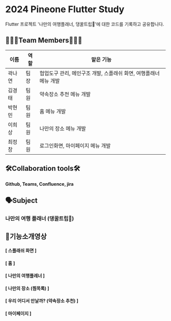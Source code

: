 # 2024 Pineone Flutter Study
Flutter 프로젝트 '나만의 여행플래너, 댕꿀트립🍯'에 대한 코드를 기록하고 공유합니다.

## 👩🏻‍💻Team Members🧑🏻‍💻
|이름|역할|맡은 기능|
|---|---|---------|
|곽나연|팀장|협업도구 관리, 메인구조 개발, 스플래쉬 화면, 여행플래너 메뉴 개발|
|김경태|팀원|약속장소 추천 메뉴 개발|
|박현민|팀원|홈 메뉴 개발|
|이희상|팀원|나만의 장소 메뉴 개발|
|최정창|팀원|로그인화면, 마이페이지 메뉴 개발|

## 🛠Collaboration tools🛠
#### Github, Teams, Confluence, jira


## 🗣️Subject
### 나만의 여행 플래너 (댕꿀트립🍯)

## 📲기능소개영상
#### [ 스플래쉬 화면 ]

#### [ 홈 ]

#### [ 나만의 여행플레너 ]

#### [ 나만의 장소 (찜목록) ]

#### [ 우리 어디서 만날까? (약속장소 추천) ]

#### [ 마이페이지 ]
